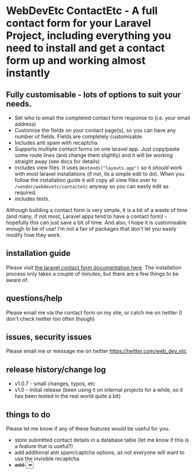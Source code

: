 # WebDevEtc ContactEtc - A full contact form for your Laravel Project, including everything you need to install and get a contact form up and working almost instantly

## Fully customisable - lots of options to suit your needs.

- Set who to email the completed contact form response to (i.e. your email address)
- Customise the fields on your contact page(s), so you can have any number of fields. Fields are completely customisable
- Includes anti spam with recaptcha
- Supports multiple contact forms on one laravel app. Just copy/paste some route lines (and change them slightly) and it will be working straight away (see docs for details)
- includes view files. It uses `@extends("layouts.app")` so it *should* work with most laravel installations (if not, its a simple edit to do). When you follow the installation guide it will copy all view files over to `/vendor/webdevetc/contactetc` anyway so you can easily edit as required.
- includes tests.

Although building a contact form is very simple, it is a bit of a waste of time (and many, if not most, Laravel apps tend to have a contact form) - hopefully this can just save a bit of time. And also, I hope it is customisable enough to be of use! I'm not a fan of packages that don't let you easily modify how they work.


## installation guide

Please visit [the laravel contact form documentation here](https://webdevetc.com/contactetc/). The installation process only takes a couple of minutes, but there are a few things to be aware of.

## questions/help

Please email me via the contact form on my site, or catch me on twitter (I don't check twitter too often though) 

## issues, security issues

Please email me or message me on twitter https://twitter.com/web_dev_etc

## release history/change log

- v1.0.7 - small changes, typos, etc
- v1.0 - initial release (been using it on internal projects for a while, so it has been tested in the real world quite a bit)

## things to do

Please let me know if any of these features would be useful for you.

- store submitted contact details in a database table (let me know if this is a feature that is useful?)
- add additional anti spam/captcha options, as not everyone will want to use the invisible recaptcha
- <strike>add <select> dropdowns. Is this someone people want on a contact form? please let me know</strike> (done in 1.0.7)
